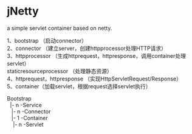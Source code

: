 # jNetty
a simple servlet container based on netty.

1、bootstrap （启动connector）</br>
2、connector （建立server，创建httpprocessor处理HTTP请求）</br>
3、httpprocessor （生成httprequest，httpresponse，调用container处理servlet） </br>
  staticresourceprocessor （处理静态资源）</br>
4、httprequest，httpresponse （实现HttpServletRequest/Response）</br>
5、container（加载servlet，根据request选择servlet执行）</br>

Bootstrap </br>
&nbsp;&nbsp;|- n -Service </br>
&nbsp;&nbsp;&nbsp;|- n -Connector </br>
&nbsp;&nbsp;&nbsp;|- 1 -Container </br>
&nbsp;&nbsp;&nbsp;&nbsp;|- n -Servlet </br>
